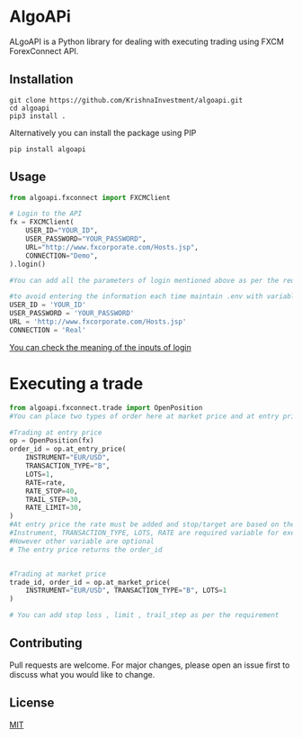 # AlgoAPi

ALgoAPI is a Python library for dealing with executing trading using FXCM ForexConnect API.

## Installation

```Clone
git clone https://github.com/KrishnaInvestment/algoapi.git
cd algoapi
pip3 install . 
```
Alternatively you can install the package using PIP
```
pip install algoapi

```

## Usage

```python
from algoapi.fxconnect import FXCMClient

# Login to the API
fx = FXCMClient(
    USER_ID="YOUR_ID",
    USER_PASSWORD="YOUR_PASSWORD",
    URL="http://www.fxcorporate.com/Hosts.jsp",
    CONNECTION="Demo",
).login()

#You can add all the parameters of login mentioned above as per the requirements

#to avoid entering the information each time maintain .env with variables
USER_ID = 'YOUR_ID'
USER_PASSWORD = 'YOUR_PASSWORD'
URL = 'http://www.fxcorporate.com/Hosts.jsp'
CONNECTION = 'Real'

```

[You can check the meaning of the inputs of login](https://fxcodebase.com/bin/forexconnect/1.6.0/python/forexconnect.ForexConnect.ForexConnect.login.html)

# Executing a trade
```python
from algoapi.fxconnect.trade import OpenPosition
#You can place two types of order here at market price and at entry price

#Trading at entry price
op = OpenPosition(fx)
order_id = op.at_entry_price(
    INSTRUMENT="EUR/USD",
    TRANSACTION_TYPE="B",
    LOTS=1,
    RATE=rate,
    RATE_STOP=40,
    TRAIL_STEP=30,
    RATE_LIMIT=30,
)
#At entry price the rate must be added and stop/target are based on the pip value
#Instrument, TRANSACTION_TYPE, LOTS, RATE are required variable for executing entry trade
#However other variable are optional
# The entry price returns the order_id


#Trading at market price
trade_id, order_id = op.at_market_price(
    INSTRUMENT="EUR/USD", TRANSACTION_TYPE="B", LOTS=1
)

# You can add stop loss , limit , trail_step as per the requirement
```

## Contributing

Pull requests are welcome. For major changes, please open an issue first
to discuss what you would like to change.


## License

[MIT](https://choosealicense.com/licenses/mit/)